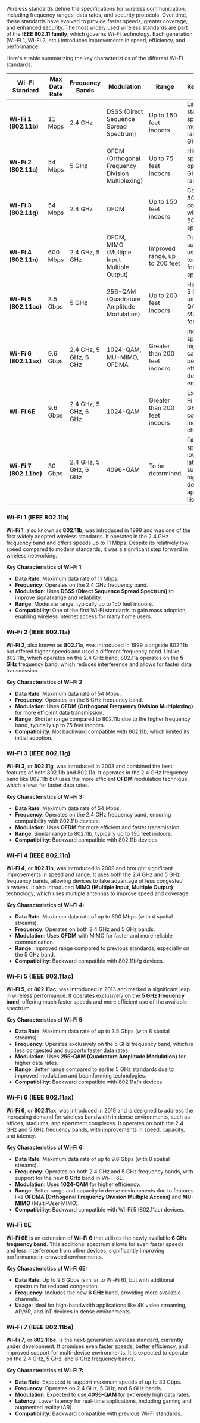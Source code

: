Wireless standards define the specifications for wireless communication, including frequency ranges, data rates, and security protocols. Over time, these standards have evolved to provide faster speeds, greater coverage, and enhanced security. The most widely used wireless standards are part of the **IEEE 802.11 family**, which governs Wi-Fi technology. Each generation (Wi-Fi 1, Wi-Fi 2, etc.) introduces improvements in speed, efficiency, and performance.

Here's a table summarizing the key characteristics of the different Wi-Fi standards:

|**Wi-Fi Standard**|**Max Data Rate**|**Frequency Bands**|**Modulation**|**Range**|**Key Features**|
|---|---|---|---|---|---|
|**Wi-Fi 1 (802.11b)**|11 Mbps|2.4 GHz|DSSS (Direct Sequence Spread Spectrum)|Up to 150 feet indoors|Early standard, low speed, moderate range, 2.4 GHz only|
|**Wi-Fi 2 (802.11a)**|54 Mbps|5 GHz|OFDM (Orthogonal Frequency Division Multiplexing)|Up to 75 feet indoors|Higher speed, operates in 5 GHz, shorter range|
|**Wi-Fi 3 (802.11g)**|54 Mbps|2.4 GHz|OFDM|Up to 150 feet indoors|Combines 802.11b compatibility with 802.11a's speed|
|**Wi-Fi 4 (802.11n)**|600 Mbps|2.4 GHz, 5 GHz|OFDM, MIMO (Multiple Input Multiple Output)|Improved range, up to 200 feet|Dual-band support, uses MIMO technology for higher speeds|
|**Wi-Fi 5 (802.11ac)**|3.5 Gbps|5 GHz|256-QAM (Quadrature Amplitude Modulation)|Up to 200 feet indoors|High speed, 5 GHz only, uses 256-QAM and MU-MIMO for capacity|
|**Wi-Fi 6 (802.11ax)**|9.6 Gbps|2.4 GHz, 5 GHz, 6 GHz|1024-QAM, MU-MIMO, OFDMA|Greater than 200 feet indoors|Increased speed, higher capacity, better efficiency in dense environments|
|**Wi-Fi 6E**|9.6 Gbps|2.4 GHz, 5 GHz, 6 GHz|1024-QAM|Greater than 200 feet indoors|Extends Wi-Fi 6 to 6 GHz, reduces congestion, more channels|
|**Wi-Fi 7 (802.11be)**|30 Gbps|2.4 GHz, 5 GHz, 6 GHz|4096-QAM|To be determined|Faster speeds, lower latency, supports high-demand applications like AR/VR|

### Wi-Fi 1 (IEEE 802.11b)

**Wi-Fi 1**, also known as **802.11b**, was introduced in 1999 and was one of the first widely adopted wireless standards. It operates in the 2.4 GHz frequency band and offers speeds up to 11 Mbps. Despite its relatively low speed compared to modern standards, it was a significant step forward in wireless networking.

**Key Characteristics of Wi-Fi 1:**

- **Data Rate**: Maximum data rate of 11 Mbps.
- **Frequency**: Operates on the 2.4 GHz frequency band.
- **Modulation**: Uses **DSSS (Direct Sequence Spread Spectrum)** to improve signal range and reliability.
- **Range**: Moderate range, typically up to 150 feet indoors.
- **Compatibility**: One of the first Wi-Fi standards to gain mass adoption, enabling wireless internet access for many home users.

### Wi-Fi 2 (IEEE 802.11a)

**Wi-Fi 2**, also known as **802.11a**, was introduced in 1999 alongside 802.11b but offered higher speeds and used a different frequency band. Unlike 802.11b, which operates on the 2.4 GHz band, 802.11a operates on the **5 GHz** frequency band, which reduces interference and allows for faster data transmission.

**Key Characteristics of Wi-Fi 2:**

- **Data Rate**: Maximum data rate of 54 Mbps.
- **Frequency**: Operates on the 5 GHz frequency band.
- **Modulation**: Uses **OFDM (Orthogonal Frequency Division Multiplexing)** for more efficient data transmission.
- **Range**: Shorter range compared to 802.11b due to the higher frequency band, typically up to 75 feet indoors.
- **Compatibility**: Not backward compatible with 802.11b, which limited its initial adoption.

### Wi-Fi 3 (IEEE 802.11g)

**Wi-Fi 3**, or **802.11g**, was introduced in 2003 and combined the best features of both 802.11b and 802.11a. It operates in the 2.4 GHz frequency band like 802.11b but uses the more efficient **OFDM** modulation technique, which allows for faster data rates.

**Key Characteristics of Wi-Fi 3:**

- **Data Rate**: Maximum data rate of 54 Mbps.
- **Frequency**: Operates on the 2.4 GHz frequency band, ensuring compatibility with 802.11b devices.
- **Modulation**: Uses **OFDM** for more efficient and faster transmission.
- **Range**: Similar range to 802.11b, typically up to 150 feet indoors.
- **Compatibility**: Backward compatible with 802.11b devices.

### Wi-Fi 4 (IEEE 802.11n)

**Wi-Fi 4**, or **802.11n**, was introduced in 2009 and brought significant improvements in speed and range. It uses both the 2.4 GHz and 5 GHz frequency bands, allowing devices to take advantage of less congested airwaves. It also introduced **MIMO (Multiple Input, Multiple Output)** technology, which uses multiple antennas to improve speed and coverage.

**Key Characteristics of Wi-Fi 4:**

- **Data Rate**: Maximum data rate of up to 600 Mbps (with 4 spatial streams).
- **Frequency**: Operates on both 2.4 GHz and 5 GHz bands.
- **Modulation**: Uses **OFDM** with MIMO for faster and more reliable communication.
- **Range**: Improved range compared to previous standards, especially on the 5 GHz band.
- **Compatibility**: Backward compatible with 802.11b/g devices.

### Wi-Fi 5 (IEEE 802.11ac)

**Wi-Fi 5**, or **802.11ac**, was introduced in 2013 and marked a significant leap in wireless performance. It operates exclusively on the **5 GHz frequency band**, offering much faster speeds and more efficient use of the available spectrum.

**Key Characteristics of Wi-Fi 5:**

- **Data Rate**: Maximum data rate of up to 3.5 Gbps (with 8 spatial streams).
- **Frequency**: Operates exclusively on the 5 GHz frequency band, which is less congested and supports faster data rates.
- **Modulation**: Uses **256-QAM (Quadrature Amplitude Modulation)** for higher data rates.
- **Range**: Better range compared to earlier 5 GHz standards due to improved modulation and beamforming technologies.
- **Compatibility**: Backward compatible with 802.11a/n devices.

### Wi-Fi 6 (IEEE 802.11ax)

**Wi-Fi 6**, or **802.11ax**, was introduced in 2019 and is designed to address the increasing demand for wireless bandwidth in dense environments, such as offices, stadiums, and apartment complexes. It operates on both the 2.4 GHz and 5 GHz frequency bands, with improvements in speed, capacity, and latency.

**Key Characteristics of Wi-Fi 6:**

- **Data Rate**: Maximum data rate of up to 9.6 Gbps (with 8 spatial streams).
- **Frequency**: Operates on both 2.4 GHz and 5 GHz frequency bands, with support for the new **6 GHz** band in Wi-Fi 6E.
- **Modulation**: Uses **1024-QAM** for higher efficiency.
- **Range**: Better range and capacity in dense environments due to features like **OFDMA (Orthogonal Frequency Division Multiple Access)** and **MU-MIMO** (Multi-User MIMO).
- **Compatibility**: Backward compatible with Wi-Fi 5 (802.11ac) devices.

### Wi-Fi 6E

**Wi-Fi 6E** is an extension of **Wi-Fi 6** that utilizes the newly available **6 GHz frequency band**. This additional spectrum allows for even faster speeds and less interference from other devices, significantly improving performance in crowded environments.

**Key Characteristics of Wi-Fi 6E:**

- **Data Rate**: Up to 9.6 Gbps (similar to Wi-Fi 6), but with additional spectrum for reduced congestion.
- **Frequency**: Includes the new **6 GHz** band, providing more available channels.
- **Usage**: Ideal for high-bandwidth applications like 4K video streaming, AR/VR, and IoT devices in dense environments.

### Wi-Fi 7 (IEEE 802.11be)

**Wi-Fi 7**, or **802.11be**, is the next-generation wireless standard, currently under development. It promises even faster speeds, better efficiency, and improved support for multi-device environments. It is expected to operate on the 2.4 GHz, 5 GHz, and 6 GHz frequency bands.

**Key Characteristics of Wi-Fi 7:**

- **Data Rate**: Expected to support maximum speeds of up to 30 Gbps.
- **Frequency**: Operates on 2.4 GHz, 5 GHz, and 6 GHz bands.
- **Modulation**: Expected to use **4096-QAM** for extremely high data rates.
- **Latency**: Lower latency for real-time applications, including gaming and augmented reality (AR).
- **Compatibility**: Backward compatible with previous Wi-Fi standards.
